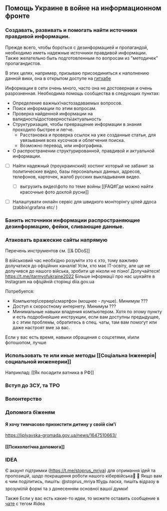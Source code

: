 ## Помощь Украине в войне на информационном фронте 

### Создавать, развивать и помогать найти источники правдивой информации.
Прежде всего, чтобы бороться с дезинформацией и пропагандой, необходимо иметь надежные источники правдивой информации.  
Также желательно быть подготовленным по вопросам из "методичек" пропагандистов.

В этих целях, например, призываю присоединиться к наполнению данной вики, она в открытом доступе на [гитхабе](https://github.com/ITGuyUkraine/Knowledge_Base) 

Информации в сети очень много, часто она не достоверная и очень разрозненная.
Необходима помощь сообщества в следующих пунктах:
- Определение важных\частозадаваемых вопросов.
- Поиск информации по этим вопросам.
- Проверка найденной информации на валидность\достоверность\актуальность
- Структуризация, чтобы превращение информации в знания проходило быстрее и легче.
	- Расстановка и проверка ссылок на уже созданные статьи, для увязывания всех кусочков и облегчения поиска.
	- Возможно перевод, или инфографика.
- О распространении структурированной, правдивой и актуальной информации.


- [ ] Найти надежный (проукраинский) хостинг который не забанит за политические видео, базы персональных данных, адресов, телефонов, карточек, жалоб русских выкладывания видео.
	- [ ] выгрузить видео\фото по теме войны [[FAQ#Где можно найти красочные фото дохлой русни]]
- [ ] Налаштувати онлайн сервіс для швидкого моніторінгу цілей ддоса  (zabbix\grafana etc/ ) 



### Банить источники информации распространяющие дезинформацию, фейки, сливающие данные.


### Атаковать вражеские сайты напрямую 

Перечень инструментов см. [[& DDoS]]

В військовий час необхідно розуміти хто є хто, тому важливо долучатися до офіційних каналів! Усім, хто має IT-освіту, але ще не долучився до нашого війська, зробити це ніколи не пізно!
Долучайтеся! https://t.me/itarmyofukraine2022
Більше інформації про нас шукайте в Instagram на офіційній сторінці diia.gov.ua

Потребуется: 
- Компьютер\сервер\смартфон (мощнее - лучше). Минимум ???
- Доступ к скоростному интернету. Минимум ???
- Минимальные навыки владения компьютером. Хотя по этому пункту и есть подробнейшие инструкции, если вам доступны предыдущее, а с этим проблемы, обратитесь в спец. чаты, там вам помогут или даже настроят вме за вас.



Если у вас есть время, навыки обращения с соцсетями, и\или фотошопом, лучше

### Использовать те или иные методы [[Соціальна Інженерія|социальной инженерии]]
Наприклад: [[Як посадити ватника в РФ]]

### Вступ до ЗСУ, та ТРО

### Волонтерство

### Допомога біженям
#### Я хочу тимчасово прихистити дитину у своїй сім'ї
https://liplyavska-gromada.gov.ua/news/1647510663/
#### [[Психологічна допомога]]


### IDEA
Є акаунт підтримки (https://t.me/stoprus_mriya) для отримання ідей та пропозицій, щодо покращення роботи нашого кібервійська🦾
🤝 Якщо вам є чим поділитись, пишіть: @stoprus_mriya
❗️будь ласка, пишіть відразу в зрозумілій формі та з донесенням основної вашої думки!

Также Если у вас есть какие-то идеи, то можете оставить сообщение в [чате](https://t.me/+ZBV1y9YOEQFjNjU6) с тегом #idea